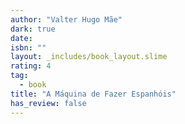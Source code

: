 ```yaml
---
author: "Valter Hugo Mãe"
dark: true
date: 
isbn: ""
layout: _includes/book_layout.slime
rating: 4
tag:
  - book
title: "A Máquina de Fazer Espanhóis"
has_review: false
---
```



